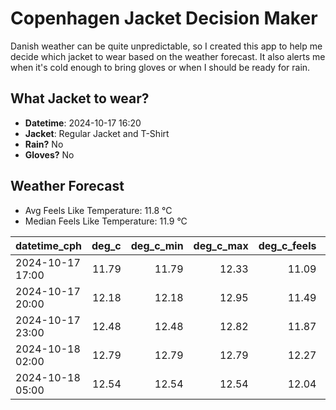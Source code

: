 
# Copenhagen Jacket Decision Maker

Danish weather can be quite unpredictable, so I created this app to help me decide which jacket to wear based on the weather forecast. 
It also alerts me when it's cold enough to bring gloves or when I should be ready for rain.

## What Jacket to wear?

- **Datetime**: 2024-10-17 16:20
- **Jacket**: Regular Jacket and T-Shirt
- **Rain?** No
- **Gloves?** No

## Weather Forecast
- Avg Feels Like Temperature: 11.8 °C
- Median Feels Like Temperature: 11.9 °C

| datetime_cph     |   deg_c |   deg_c_min |   deg_c_max |   deg_c_feels | weather   | wind   | rain   |
|:-----------------|--------:|------------:|------------:|--------------:|:----------|:-------|:-------|
| 2024-10-17 17:00 |   11.79 |       11.79 |       12.33 |         11.09 | Clouds    | High   | None   |
| 2024-10-17 20:00 |   12.18 |       12.18 |       12.95 |         11.49 | Clouds    | High   | None   |
| 2024-10-17 23:00 |   12.48 |       12.48 |       12.82 |         11.87 | Clouds    | High   | None   |
| 2024-10-18 02:00 |   12.79 |       12.79 |       12.79 |         12.27 | Clouds    | Medium | None   |
| 2024-10-18 05:00 |   12.54 |       12.54 |       12.54 |         12.04 | Clouds    | Medium | None   |
        